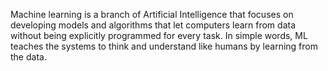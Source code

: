 
Machine learning is a branch of Artificial Intelligence that focuses on developing models and algorithms that let computers learn from data without being explicitly programmed for every task. In simple words, ML teaches the systems to think and understand like humans by learning from the data.
